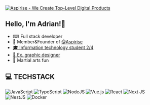 <a href="https://github.com/aspirise" rel="noopener" target="_blank">
  <img src="https://github.com/user-attachments/assets/5328012e-849d-4444-a271-164856fe3cc6" alt="Aspirise - We Create Top-Level Digital Products"/>
</a>

## Hello, I'm Adrian!👋

<ul>
  <li>⌨ Full stack developer</li>
  <li>🚀 Member&Founder of <a href="https://github.com/aspirise" rel="noopener" target="_blank">@Aspirise</li>
  <li>🎓 Information technology student 2/4</li>
  <li>🎨 <a href="https://www.instagram.com/_abdesigner_" rel="noopener" target="_blank"> Ex. graphic designer</a></li>
  <li>🥊 Martial arts fun</li>
</ul>

## 💻 TECHSTACK
![JavaScript](https://img.shields.io/badge/javascript-%23323330.svg?style=for-the-badge&logo=javascript&logoColor=%23F7DF1E) ![TypeScript](https://img.shields.io/badge/typescript-%23007ACC.svg?style=for-the-badge&logo=typescript&logoColor=white) ![NodeJS](https://img.shields.io/badge/node.js-6DA55F?style=for-the-badge&logo=node.js&logoColor=white) ![Vue.js](https://img.shields.io/badge/vue.js-%2335495e.svg?style=for-the-badge&logo=vuedotjs&logoColor=%234FC08D) ![React](https://img.shields.io/badge/react-%2320232a.svg?style=for-the-badge&logo=react&logoColor=%2361DAFB) ![Next JS](https://img.shields.io/badge/Next-black?style=for-the-badge&logo=next.js&logoColor=white) ![NestJS](https://img.shields.io/badge/nestjs-%23E0234E.svg?style=for-the-badge&logo=nestjs&logoColor=white) ![Docker](https://img.shields.io/badge/docker-%230db7ed.svg?style=for-the-badge&logo=docker&logoColor=white)
